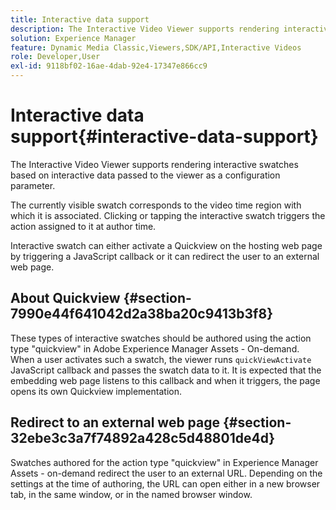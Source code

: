 ```yaml
---
title: Interactive data support
description: The Interactive Video Viewer supports rendering interactive swatches based on interactive data passed to the viewer as a configuration parameter.
solution: Experience Manager
feature: Dynamic Media Classic,Viewers,SDK/API,Interactive Videos
role: Developer,User
exl-id: 9118bf02-16ae-4dab-92e4-17347e866cc9
---
```

# Interactive data support{#interactive-data-support}

The Interactive Video Viewer supports rendering interactive swatches based on interactive data passed to the viewer as a configuration parameter.

 The currently visible swatch corresponds to the video time region with which it is associated. Clicking or tapping the interactive swatch triggers the action assigned to it at author time.

Interactive swatch can either activate a Quickview on the hosting web page by triggering a JavaScript callback or it can redirect the user to an external web page.

## About Quickview {#section-7990e44f641042d2a38ba20c9413b3f8}

These types of interactive swatches should be authored using the action type "quickview" in Adobe Experience Manager Assets - On-demand. When a user activates such a swatch, the viewer runs `quickViewActivate` JavaScript callback and passes the swatch data to it. It is expected that the embedding web page listens to this callback and when it triggers, the page opens its own Quickview implementation.

## Redirect to an external web page {#section-32ebe3c3a7f74892a428c5d48801de4d}

Swatches authored for the action type "quickview" in Experience Manager Assets - on-demand redirect the user to an external URL. Depending on the settings at the time of authoring, the URL can open either in a new browser tab, in the same window, or in the named browser window.
